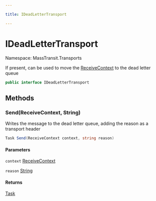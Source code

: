 ```yaml
---

title: IDeadLetterTransport

---
```


# IDeadLetterTransport

Namespace: MassTransit.Transports

If present, can be used to move the [ReceiveContext](../masstransit/receivecontext) to the dead letter queue

```csharp
public interface IDeadLetterTransport
```

## Methods

### **Send(ReceiveContext, String)**

Writes the message to the dead letter queue, adding the reason as a transport header

```csharp
Task Send(ReceiveContext context, string reason)
```

#### Parameters

`context` [ReceiveContext](../masstransit/receivecontext)<br/>

`reason` [String](https://learn.microsoft.com/en-us/dotnet/api/system.string)<br/>

#### Returns

[Task](https://learn.microsoft.com/en-us/dotnet/api/system.threading.tasks.task)<br/>
